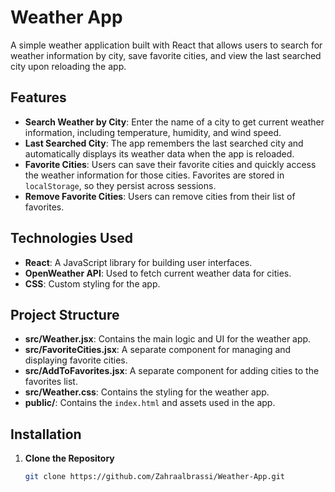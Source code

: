 # Weather App

A simple weather application built with React that allows users to search for weather information by city, save favorite cities, and view the last searched city upon reloading the app.

## Features

- **Search Weather by City**: Enter the name of a city to get current weather information, including temperature, humidity, and wind speed.
- **Last Searched City**: The app remembers the last searched city and automatically displays its weather data when the app is reloaded.
- **Favorite Cities**: Users can save their favorite cities and quickly access the weather information for those cities. Favorites are stored in `localStorage`, so they persist across sessions.
- **Remove Favorite Cities**: Users can remove cities from their list of favorites.

## Technologies Used

- **React**: A JavaScript library for building user interfaces.
- **OpenWeather API**: Used to fetch current weather data for cities.
- **CSS**: Custom styling for the app.
## Project Structure

- **src/Weather.jsx**: Contains the main logic and UI for the weather app.
- **src/FavoriteCities.jsx**: A separate component for managing and displaying favorite cities.
- **src/AddToFavorites.jsx**: A separate component for adding cities to the favorites list.
- **src/Weather.css**: Contains the styling for the weather app.
- **public/**: Contains the `index.html` and assets used in the app.
## Installation

1. **Clone the Repository**
   ```bash
   git clone https://github.com/Zahraalbrassi/Weather-App.git
 